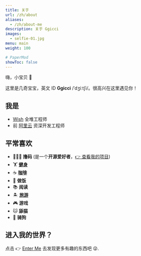```yaml
---
title: 关于
url: /zh/about
aliases:
  - /zh/about-me
description: 关于 Ggicci
images:
  - selfie-01.jpg
menu: main
weight: 100

# PaperMod
showToc: false
---
```


嗨，小宝贝 :wave:

这里是几奇宝宝，英文 ID **Ggicci** /ˈdʒiːtʃi/。很高兴在这里遇见你！

## 我是

- [Wish](https://www.wish.com) 全堆工程师
- 前 [阿里云](https://www.aliyun.com) 资深开发工程师

## 平常喜欢

- 👨🏻‍💻 **撸码** (是一个**开源爱好者**，[:point_right: 查看我的项目](/projects))
- 🏋️ [**健身**](https://www.instagram.com/stories/highlights/17863871374836602/)
- ☕ [**咖啡**](https://www.instagram.com/stories/highlights/17961657733355721/)
- 🍳 **做饭**
- 📚 **阅读**
- 🏝 [**旅游**](https://www.instagram.com/stories/highlights/17849365495445038/)
- 🎮 **游戏**
- 🐱 **舔猫**
- 🐶 **骑狗**

## 进入我的世界？

点击 :point_right: [Enter Me](/enter) 去发现更多有趣的东西吧 :stuck_out_tongue_winking_eye:.
